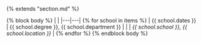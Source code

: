 {% extends "section.md" %}

{% block body %}
|   |
|---|---|
{% for school in items %}
| <span style="white-space:nowrap">{{ school.dates }}</span> | {{ school.degree }}, {{ school.department }} |
| | _{{ school.school }}, {{ school.location }}_ |
{% endfor %}
{% endblock body %}
